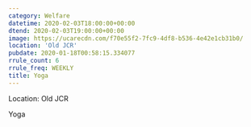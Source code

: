 ```yaml
---
category: Welfare
datetime: 2020-02-03T18:00:00+00:00
dtend: 2020-02-03T19:00:00+00:00
image: https://ucarecdn.com/f70e55f2-7fc9-4df8-b536-4e42e1cb31b0/
location: 'Old JCR'
pubdate: 2020-01-18T00:58:15.334077
rrule_count: 6
rrule_freq: WEEKLY
title: Yoga
---
```

Location: Old JCR

Yoga